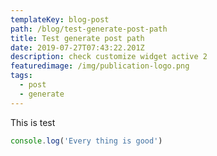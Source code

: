 ```yaml
---
templateKey: blog-post
path: /blog/test-generate-post-path
title: Test generate post path
date: 2019-07-27T07:43:22.201Z
description: check customize widget active 2
featuredimage: /img/publication-logo.png
tags:
  - post
  - generate
---
```

This is test

```javascript
console.log('Every thing is good')
```
